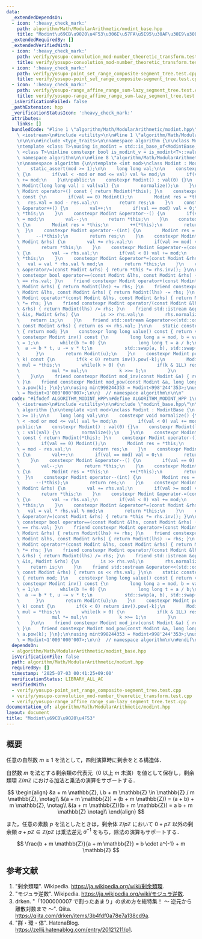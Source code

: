 ```yaml
---
data:
  _extendedDependsOn:
  - icon: ':heavy_check_mark:'
    path: algorithm/Math/ModularArithmetic/modint_base.hpp
    title: "Modint\u69CB\u9020\u4F53\u306E\u57FA\u5E95\u30AF\u30E9\u30B9"
  _extendedRequiredBy: []
  _extendedVerifiedWith:
  - icon: ':heavy_check_mark:'
    path: verify/yosupo-convolution_mod-number_theoretic_transform.test.cpp
    title: verify/yosupo-convolution_mod-number_theoretic_transform.test.cpp
  - icon: ':heavy_check_mark:'
    path: verify/yosupo-point_set_range_composite-segment_tree.test.cpp
    title: verify/yosupo-point_set_range_composite-segment_tree.test.cpp
  - icon: ':heavy_check_mark:'
    path: verify/yosupo-range_affine_range_sum-lazy_segment_tree.test.cpp
    title: verify/yosupo-range_affine_range_sum-lazy_segment_tree.test.cpp
  _isVerificationFailed: false
  _pathExtension: hpp
  _verificationStatusIcon: ':heavy_check_mark:'
  attributes:
    links: []
  bundledCode: "#line 1 \"algorithm/Math/ModularArithmetic/modint.hpp\"\n\n\n\n#include\
    \ <iostream>\n#include <utility>\n\n#line 1 \"algorithm/Math/ModularArithmetic/modint_base.hpp\"\
    \n\n\n\n#include <type_traits>\n\nnamespace algorithm {\n\nclass ModintBase {};\n\
    \ntemplate <class T>\nusing is_modint = std::is_base_of<ModintBase, T>;\n\ntemplate\
    \ <class T>\ninline constexpr bool is_modint_v = is_modint<T>::value;\n\n}  //\
    \ namespace algorithm\n\n\n#line 8 \"algorithm/Math/ModularArithmetic/modint.hpp\"\
    \n\nnamespace algorithm {\n\ntemplate <int mod>\nclass Modint : ModintBase {\n\
    \    static_assert(mod >= 1);\n\n    long long val;\n\n    constexpr void normalize()\
    \ {\n        if(val < -mod or mod <= val) val %= mod;\n        if(val < 0) val\
    \ += mod;\n    }\n\npublic:\n    constexpr Modint() : val(0) {}\n    constexpr\
    \ Modint(long long val) : val(val) {\n        normalize();\n    }\n\n    constexpr\
    \ Modint operator+() const { return Modint(*this); }\n    constexpr Modint operator-()\
    \ const {\n        if(val == 0) Modint();\n        Modint res = *this;\n     \
    \   res.val = mod - res.val;\n        return res;\n    }\n    constexpr Modint\
    \ &operator++() {\n        val++;\n        if(val == mod) val = 0;\n        return\
    \ *this;\n    }\n    constexpr Modint &operator--() {\n        if(val == 0) val\
    \ = mod;\n        val--;\n        return *this;\n    }\n    constexpr Modint operator++(int)\
    \ {\n        Modint res = *this;\n        ++(*this);\n        return res;\n  \
    \  }\n    constexpr Modint operator--(int) {\n        Modint res = *this;\n  \
    \      --(*this);\n        return res;\n    }\n    constexpr Modint &operator+=(const\
    \ Modint &rhs) {\n        val += rhs.val;\n        if(val >= mod) val -= mod;\n\
    \        return *this;\n    }\n    constexpr Modint &operator-=(const Modint &rhs)\
    \ {\n        val -= rhs.val;\n        if(val < 0) val += mod;\n        return\
    \ *this;\n    }\n    constexpr Modint &operator*=(const Modint &rhs) {\n     \
    \   val = val * rhs.val % mod;\n        return *this;\n    }\n    constexpr Modint\
    \ &operator/=(const Modint &rhs) { return *this *= rhs.inv(); }\n\n    friend\
    \ constexpr bool operator==(const Modint &lhs, const Modint &rhs) { return lhs.val\
    \ == rhs.val; }\n    friend constexpr Modint operator+(const Modint &lhs, const\
    \ Modint &rhs) { return Modint(lhs) += rhs; }\n    friend constexpr Modint operator-(const\
    \ Modint &lhs, const Modint &rhs) { return Modint(lhs) -= rhs; }\n    friend constexpr\
    \ Modint operator*(const Modint &lhs, const Modint &rhs) { return Modint(lhs)\
    \ *= rhs; }\n    friend constexpr Modint operator/(const Modint &lhs, const Modint\
    \ &rhs) { return Modint(lhs) /= rhs; }\n    friend std::istream &operator>>(std::istream\
    \ &is, Modint &rhs) {\n        is >> rhs.val;\n        rhs.normalize();\n    \
    \    return is;\n    }\n    friend std::ostream &operator<<(std::ostream &os,\
    \ const Modint &rhs) { return os << rhs.val; }\n\n    static constexpr int modulus()\
    \ { return mod; }\n    constexpr long long value() const { return val; }\n   \
    \ constexpr Modint inv() const {\n        long long a = mod, b = val, u = 0, v\
    \ = 1;\n        while(b != 0) {\n            long long t = a / b;\n          \
    \  a -= b * t, u -= v * t;\n            std::swap(a, b), std::swap(u, v);\n  \
    \      }\n        return Modint(u);\n    }\n    constexpr Modint pow(long long\
    \ k) const {\n        if(k < 0) return inv().pow(-k);\n        Modint res = 1,\
    \ mul = *this;\n        while(k > 0) {\n            if(k & 1LL) res *= mul;\n\
    \            mul *= mul;\n            k >>= 1;\n        }\n        return res;\n\
    \    }\n\n    friend constexpr Modint mod_inv(const Modint &a) { return a.inv();\
    \ }\n    friend constexpr Modint mod_pow(const Modint &a, long long k) { return\
    \ a.pow(k); }\n};\n\nusing mint998244353 = Modint<998'244'353>;\nusing mint1000000007\
    \ = Modint<1'000'000'007>;\n\n}  // namespace algorithm\n\n\n"
  code: "#ifndef ALGORITHM_MODINT_HPP\n#define ALGORITHM_MODINT_HPP 1\n\n#include\
    \ <iostream>\n#include <utility>\n\n#include \"modint_base.hpp\"\n\nnamespace\
    \ algorithm {\n\ntemplate <int mod>\nclass Modint : ModintBase {\n    static_assert(mod\
    \ >= 1);\n\n    long long val;\n\n    constexpr void normalize() {\n        if(val\
    \ < -mod or mod <= val) val %= mod;\n        if(val < 0) val += mod;\n    }\n\n\
    public:\n    constexpr Modint() : val(0) {}\n    constexpr Modint(long long val)\
    \ : val(val) {\n        normalize();\n    }\n\n    constexpr Modint operator+()\
    \ const { return Modint(*this); }\n    constexpr Modint operator-() const {\n\
    \        if(val == 0) Modint();\n        Modint res = *this;\n        res.val\
    \ = mod - res.val;\n        return res;\n    }\n    constexpr Modint &operator++()\
    \ {\n        val++;\n        if(val == mod) val = 0;\n        return *this;\n\
    \    }\n    constexpr Modint &operator--() {\n        if(val == 0) val = mod;\n\
    \        val--;\n        return *this;\n    }\n    constexpr Modint operator++(int)\
    \ {\n        Modint res = *this;\n        ++(*this);\n        return res;\n  \
    \  }\n    constexpr Modint operator--(int) {\n        Modint res = *this;\n  \
    \      --(*this);\n        return res;\n    }\n    constexpr Modint &operator+=(const\
    \ Modint &rhs) {\n        val += rhs.val;\n        if(val >= mod) val -= mod;\n\
    \        return *this;\n    }\n    constexpr Modint &operator-=(const Modint &rhs)\
    \ {\n        val -= rhs.val;\n        if(val < 0) val += mod;\n        return\
    \ *this;\n    }\n    constexpr Modint &operator*=(const Modint &rhs) {\n     \
    \   val = val * rhs.val % mod;\n        return *this;\n    }\n    constexpr Modint\
    \ &operator/=(const Modint &rhs) { return *this *= rhs.inv(); }\n\n    friend\
    \ constexpr bool operator==(const Modint &lhs, const Modint &rhs) { return lhs.val\
    \ == rhs.val; }\n    friend constexpr Modint operator+(const Modint &lhs, const\
    \ Modint &rhs) { return Modint(lhs) += rhs; }\n    friend constexpr Modint operator-(const\
    \ Modint &lhs, const Modint &rhs) { return Modint(lhs) -= rhs; }\n    friend constexpr\
    \ Modint operator*(const Modint &lhs, const Modint &rhs) { return Modint(lhs)\
    \ *= rhs; }\n    friend constexpr Modint operator/(const Modint &lhs, const Modint\
    \ &rhs) { return Modint(lhs) /= rhs; }\n    friend std::istream &operator>>(std::istream\
    \ &is, Modint &rhs) {\n        is >> rhs.val;\n        rhs.normalize();\n    \
    \    return is;\n    }\n    friend std::ostream &operator<<(std::ostream &os,\
    \ const Modint &rhs) { return os << rhs.val; }\n\n    static constexpr int modulus()\
    \ { return mod; }\n    constexpr long long value() const { return val; }\n   \
    \ constexpr Modint inv() const {\n        long long a = mod, b = val, u = 0, v\
    \ = 1;\n        while(b != 0) {\n            long long t = a / b;\n          \
    \  a -= b * t, u -= v * t;\n            std::swap(a, b), std::swap(u, v);\n  \
    \      }\n        return Modint(u);\n    }\n    constexpr Modint pow(long long\
    \ k) const {\n        if(k < 0) return inv().pow(-k);\n        Modint res = 1,\
    \ mul = *this;\n        while(k > 0) {\n            if(k & 1LL) res *= mul;\n\
    \            mul *= mul;\n            k >>= 1;\n        }\n        return res;\n\
    \    }\n\n    friend constexpr Modint mod_inv(const Modint &a) { return a.inv();\
    \ }\n    friend constexpr Modint mod_pow(const Modint &a, long long k) { return\
    \ a.pow(k); }\n};\n\nusing mint998244353 = Modint<998'244'353>;\nusing mint1000000007\
    \ = Modint<1'000'000'007>;\n\n}  // namespace algorithm\n\n#endif\n"
  dependsOn:
  - algorithm/Math/ModularArithmetic/modint_base.hpp
  isVerificationFile: false
  path: algorithm/Math/ModularArithmetic/modint.hpp
  requiredBy: []
  timestamp: '2025-07-03 00:41:25+09:00'
  verificationStatus: LIBRARY_ALL_AC
  verifiedWith:
  - verify/yosupo-point_set_range_composite-segment_tree.test.cpp
  - verify/yosupo-convolution_mod-number_theoretic_transform.test.cpp
  - verify/yosupo-range_affine_range_sum-lazy_segment_tree.test.cpp
documentation_of: algorithm/Math/ModularArithmetic/modint.hpp
layout: document
title: "Modint\u69CB\u9020\u4F53"
---
```



## 概要

任意の自然数 $m \geq 1$ を法として，四則演算時に剰余をとる構造体．

自然数 $m$ を法とする剰余類の代表元（$0$ 以上 $m$ 未満）を値として保存し，剰余類環 $\mathbb{Z}/m\mathbb{Z}$ における加法と乗法の演算をサポートする．

$$
\begin{align}
&a + m \mathbb{Z}, \ b + m \mathbb{Z} \in \mathbb{Z} / m \mathbb{Z}, \notag\\
&(a + m \mathbb{Z}) + (b + m \mathbb{Z}) = (a + b) + m \mathbb{Z}, \notag\\
&(a + m \mathbb{Z})(b + m \mathbb{Z}) = a b + m \mathbb{Z} \notag\\
\end{align}
$$

また，任意の素数 $p$ を法としたときは，剰余体 $\mathbb{Z}/p\mathbb{Z}$ において $0+p\mathbb{Z}$ 以外の剰余類  $a+p\mathbb{Z} \in \mathbb{Z}/p\mathbb{Z}$ は乗法逆元 $a^{-1}$ をもち，除法の演算もサポートする．

$$
\frac{b + m \mathbb{Z}}{a + m \mathbb{Z}} = b \cdot a^{-1} + m \mathbb{Z}
$$


## 参考文献

1. "剰余類環". Wikipedia. <https://ja.wikipedia.org/wiki/剰余類環>.
1. "モジュラ逆数". Wikipedia. <https://ja.wikipedia.org/wiki/モジュラ逆数>.
1. drken. "「1000000007 で割ったあまり」の求め方を総特集！ 〜 逆元から離散対数まで 〜". Qiita. <https://qiita.com/drken/items/3b4fdf0a78e7a138cd9a>.
1. "群・環・体". HatenaBlog. <https://zellij.hatenablog.com/entry/20121211/p1>.
